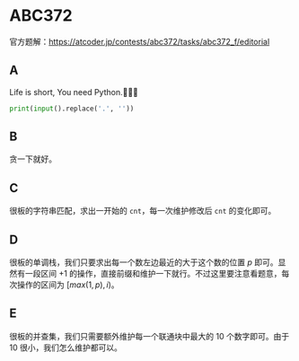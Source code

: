 # ABC372

官方题解：https://atcoder.jp/contests/abc372/tasks/abc372_f/editorial

## A

Life is short, You need Python.🥹🥹🥹

```python
print(input().replace('.', ''))
```

## B

贪一下就好。

## C

很板的字符串匹配，求出一开始的 `cnt`，每一次维护修改后 `cnt` 的变化即可。

## D

很板的单调栈，我们只要求出每一个数左边最近的大于这个数的位置 $p$ 即可。显然有一段区间 $+1$ 的操作，直接前缀和维护一下就行。不过这里要注意看题意，每次操作的区间为 $[max(1,p),i)$。

## E

很板的并查集，我们只需要额外维护每一个联通块中最大的 $10$ 个数字即可。由于 $10$ 很小，我们怎么维护都可以。